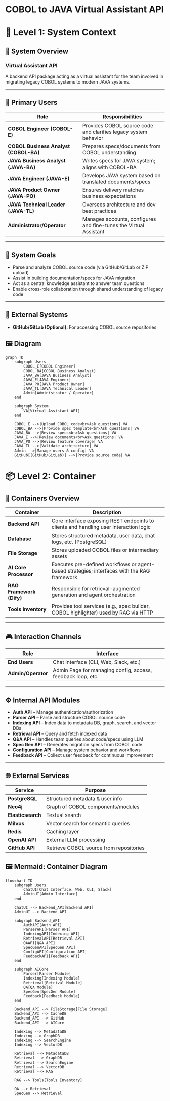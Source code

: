# COBOL to JAVA Virtual Assistant API


# 🧭 Level 1: System Context

## 🔷 System Overview

### Virtual Assistant API
A backend API package acting as a virtual assistant for the team involved in migrating legacy COBOL systems to modern JAVA systems.

---

## 👥 Primary Users

| Role                    | Responsibilities                                                                 |
|-------------------------|----------------------------------------------------------------------------------|
| **COBOL Engineer (COBOL-E)**     | Provides COBOL source code and clarifies legacy system behavior               |
| **COBOL Business Analyst (COBOL-BA)** | Prepares specs/documents from COBOL understanding                             |
| **JAVA Business Analyst (JAVA-BA)**   | Writes specs for JAVA system; aligns with COBOL-BA                             |
| **JAVA Engineer (JAVA-E)**       | Develops JAVA system based on translated documents/specs                      |
| **JAVA Product Owner (JAVA-PO)** | Ensures delivery matches business expectations                               |
| **JAVA Technical Leader (JAVA-TL)**   | Oversees architecture and dev best practices                                  |
| **Administrator/Operator**      | Manages accounts, configures and fine-tunes the Virtual Assistant             |

---

## 🎯 System Goals

- Parse and analyze COBOL source code (via GitHub/GitLab or ZIP upload)
- Assist in building documentation/specs for JAVA migration
- Act as a central knowledge assistant to answer team questions
- Enable cross-role collaboration through shared understanding of legacy code

---

## 🔗 External Systems

- **GitHub/GitLab (Optional):** For accessing COBOL source repositories

## 🖼️ Diagram
```mermaid
graph TD
    subgraph Users
        COBOL_E[COBOL Engineer]
        COBOL_BA[COBOL Business Analyst]
        JAVA_BA[JAVA Business Analyst]
        JAVA_E[JAVA Engineer]
        JAVA_PO[JAVA Product Owner]
        JAVA_TL[JAVA Technical Leader]
        Admin[Administrator / Operator]
    end

    subgraph System
        VA[Virtual Assistant API]
    end

    COBOL_E -->|Upload COBOL code<br>Ask questions| VA
    COBOL_BA -->|Provide spec template<br>Ask questions| VA
    JAVA_BA -->|Review specs<br>Ask questions| VA
    JAVA_E -->|Review documents<br>Ask questions| VA
    JAVA_PO -->|Review feature coverage| VA
    JAVA_TL -->|Validate architecture| VA
    Admin -->|Manage users & config| VA
    GitHub[(GitHub/GitLab)] -->|Provide source code| VA

```


# 📦 Level 2: Container

## 🧱 Containers Overview

| Container             | Description                                                                 |
|-----------------------|-----------------------------------------------------------------------------|
| **Backend API**       | Core interface exposing REST endpoints to clients and handling user interaction logic |
| **Database**          | Stores structured metadata, user data, chat logs, etc. (PostgreSQL)         |
| **File Storage**      | Stores uploaded COBOL files or intermediary assets                          |
| **AI Core Processor** | Executes pre-defined workflows or agent-based strategies; interfaces with the RAG framework |
| **RAG Framework (Dify)** | Responsible for retrieval-augmented generation and agent orchestration     |
| **Tools Inventory**   | Provides tool services (e.g., spec builder, COBOL highlighter) used by RAG via HTTP |

---

## 🎮 Interaction Channels

| Role           | Interface                                                         |
|----------------|--------------------------------------------------------------------|
| **End Users**      | Chat Interface (CLI, Web, Slack, etc.)                           |
| **Admin/Operator** | Admin Page for managing config, access, feedback loop, etc.       |

---

## ⚙️ Internal API Modules

- **Auth API** – Manage authentication/authorization  
- **Parser API** – Parse and structure COBOL source code  
- **Indexing API** – Index data to metadata DB, graph, search, and vector DBs  
- **Retrieval API** – Query and fetch indexed data  
- **Q&A API** – Handles team queries about code/specs using LLM
- **Spec Gen API** – Generates migration specs from COBOL code  
- **Configuration API** – Manage system behavior and workflows  
- **Feedback API** – Collect user feedback for continuous improvement  

---

## 🌐 External Services

| Service        | Purpose                                           |
|----------------|---------------------------------------------------|
| **PostgreSQL** | Structured metadata & user info                   |
| **Neo4j**      | Graph of COBOL components/modules                 |
| **Elasticsearch** | Textual search                                  |
| **Milvus**     | Vector search for semantic queries                |
| **Redis**      | Caching layer                                     |
| **OpenAI API** | External LLM processing                           |
| **GitHub API** | Retrieve COBOL source from repositories           |


## 🖼️ Mermaid: Container Diagram

```mermaid
flowchart TD
    subgraph Users
        ChatUI[Chat Interface: Web, CLI, Slack]
        AdminUI[Admin Interface]
    end

    ChatUI --> Backend_API[Backend API]
    AdminUI --> Backend_API

    subgraph Backend_API
        AuthAPI[Auth API]
        ParserAPI[Parser API]
        IndexingAPI[Indexing API]
        RetrievalAPI[Retrieval API]
        QAAPI[Q&A API]
        SpecGenAPI[SpecGen API]
        ConfigAPI[Configuration API]
        FeedbackAPI[Feedback API]
    end

    subgraph AICore
        Parser[Parser Module]
        Indexing[Indexing Module]
        Retrieval[Retrival Module]
        QA[QA Module]
        SpecGen[SpecGen Module]
        Feedback[Feedback Module]
    end

    Backend_API --> FileStorage[File Storage]
    Backend_API --> CacheDB
    Backend_API --> GitHub
    Backend_API --> AICore

    Indexing --> MetadataDB
    Indexing --> GraphDB
    Indexing --> SearchEngine
    Indexing --> VectorDB

    Retrieval --> MetadataDB
    Retrieval --> GraphDB
    Retrieval --> SearchEngine
    Retrieval --> VectorDB
    Retrieval --> RAG

    RAG --> Tools[Tools Inventory]

    QA --> Retrieval
    SpecGen --> Retrieval


```
